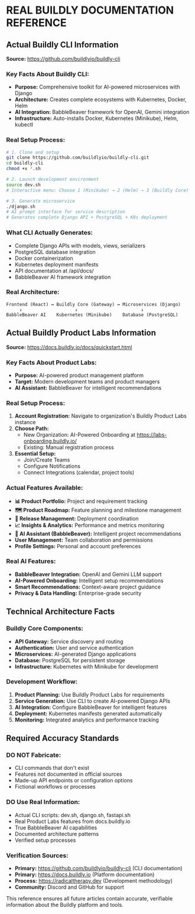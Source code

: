 # REAL BUILDLY DOCUMENTATION REFERENCE

## Actual Buildly CLI Information

**Source:** https://github.com/buildlyio/buildly-cli

### Key Facts About Buildly CLI:
- **Purpose:** Comprehensive toolkit for AI-powered microservices with Django
- **Architecture:** Creates complete ecosystems with Kubernetes, Docker, Helm
- **AI Integration:** BabbleBeaver framework for OpenAI, Gemini integration
- **Infrastructure:** Auto-installs Docker, Kubernetes (Minikube), Helm, kubectl

### Real Setup Process:
```bash
# 1. Clone and setup
git clone https://github.com/buildlyio/buildly-cli.git
cd buildly-cli
chmod +x *.sh

# 2. Launch development environment
source dev.sh
# Interactive menu: Choose 1 (Minikube) → 2 (Helm) → 3 (Buildly Core)

# 3. Generate microservice
./django.sh
# AI prompt interface for service description
# Generates complete Django API + PostgreSQL + K8s deployment
```

### What CLI Actually Generates:
- Complete Django APIs with models, views, serializers
- PostgreSQL database integration  
- Docker containerization
- Kubernetes deployment manifests
- API documentation at /api/docs/
- BabbleBeaver AI framework integration

### Real Architecture:
```
Frontend (React) ↔ Buildly Core (Gateway) ↔ Microservices (Django)
     ↓                    ↓                        ↓
BabbleBeaver AI    Kubernetes (Minikube)    Database (PostgreSQL)
```

## Actual Buildly Product Labs Information

**Source:** https://docs.buildly.io/docs/quickstart.html

### Key Facts About Product Labs:
- **Purpose:** AI-powered product management platform
- **Target:** Modern development teams and product managers
- **AI Assistant:** BabbleBeaver for intelligent recommendations

### Real Setup Process:
1. **Account Registration:** Navigate to organization's Buildly Product Labs instance
2. **Choose Path:** 
   - New Organization: AI-Powered Onboarding at https://labs-onboarding.buildly.io/
   - Existing: Manual registration process
3. **Essential Setup:**
   - Join/Create Teams
   - Configure Notifications
   - Connect Integrations (calendar, project tools)

### Actual Features Available:
- **📊 Product Portfolio:** Project and requirement tracking
- **🗺️ Product Roadmap:** Feature planning and milestone management
- **🚀 Release Management:** Deployment coordination
- **📈 Insights & Analytics:** Performance and metrics monitoring
- **🤖 AI Assistant (BabbleBeaver):** Intelligent project recommendations
- **User Management:** Team collaboration and permissions
- **Profile Settings:** Personal and account preferences

### Real AI Features:
- **BabbleBeaver Integration:** OpenAI and Gemini LLM support
- **AI-Powered Onboarding:** Intelligent setup recommendations
- **Smart Recommendations:** Context-aware project guidance
- **Privacy & Data Handling:** Enterprise-grade security

## Technical Architecture Facts

### Buildly Core Components:
- **API Gateway:** Service discovery and routing
- **Authentication:** User and service authentication
- **Microservices:** AI-generated Django applications
- **Database:** PostgreSQL for persistent storage
- **Infrastructure:** Kubernetes with Minikube for development

### Development Workflow:
1. **Product Planning:** Use Buildly Product Labs for requirements
2. **Service Generation:** Use CLI to create AI-powered Django APIs
3. **AI Integration:** Configure BabbleBeaver for intelligent features
4. **Deployment:** Kubernetes manifests generated automatically
5. **Monitoring:** Integrated analytics and performance tracking

## Required Accuracy Standards

### DO NOT Fabricate:
- CLI commands that don't exist
- Features not documented in official sources
- Made-up API endpoints or configuration options
- Fictional workflows or processes

### DO Use Real Information:
- Actual CLI scripts: dev.sh, django.sh, fastapi.sh
- Real Product Labs features from docs.buildly.io
- True BabbleBeaver AI capabilities
- Documented architecture patterns
- Verified setup processes

### Verification Sources:
- **Primary:** https://github.com/buildlyio/buildly-cli (CLI documentation)
- **Primary:** https://docs.buildly.io (Platform documentation)
- **Process:** https://radicaltherapy.dev (Development methodology)
- **Community:** Discord and GitHub for support

This reference ensures all future articles contain accurate, verifiable information about the Buildly platform and tools.